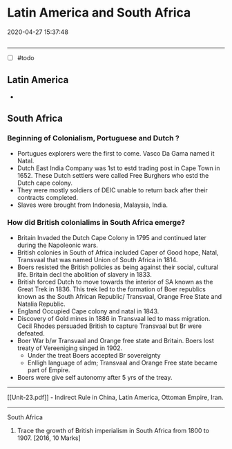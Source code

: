 # Latin America and South Africa
2020-04-27 15:37:48
```toc
```
---

- [ ] #todo 


## Latin America 
- 






## South Africa

### Beginning of Colonialism, Portuguese and Dutch ?
- Portugues explorers were the first to come. Vasco Da Gama named it Natal.
- Dutch East India Company was 1st to estd trading post in Cape Town in 1652. These Dutch settlers were called Free Burghers who estd the Dutch cape colony.
- They were mostly soldiers of DEIC unable to return back after their contracts completed.
- Slaves were brought from Indonesia, Malaysia, India.

### How did British colonialims in South Africa emerge?
- Britain Invaded the Dutch Cape Colony in 1795 and continued later during the Napoleonic wars.
- British colonies in South of Africa included Caper of Good hope, Natal, Transvaal that was named Union of South Africa in 1814. 
- Boers resisted the British policies as being against their social, cultural life. Britain decl the abolition of slavery in 1833.
- British forced Dutch to move towards the interior of SA known as the Great Trek in 1836. This trek led to the formation of Boer republics known as the South African Republic/ Transvaal, Orange Free State and Natalia Republic.
- England Occupied Cape colony and natal in 1843. 
- Discovery of Gold mines in 1886 in Transvaal led to mass migration. Cecil Rhodes persuaded British to capture Transvaal but Br were defeated.
- Boer War b/w Transvaal and Orange free state and Britain. Boers lost treaty of Vereeniging singed in 1902.
	- Under the treat Boers accepted Br sovereignty
	- Enlligh language of adm; Transvaal and Orange Free state became part of Empire.
- Boers were give self autonomy after 5 yrs of the treay.


---
[[Unit-23.pdf]] - Indirect Rule in China, Latin America, Ottoman Empire, Iran.

---


South Africa


1. Trace the growth of British imperialism in South Africa from 1800 to 1907. [2016, 10 Marks]
